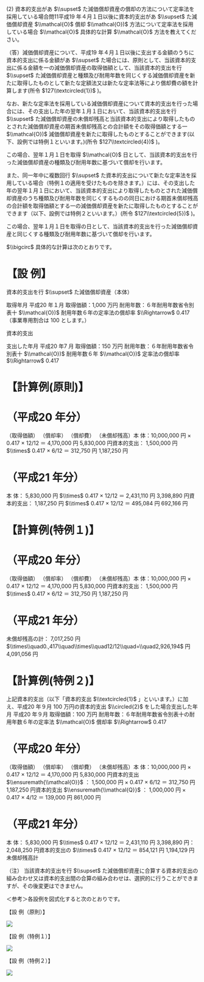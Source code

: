 (2) 資本的支出があ $\\supset$ た減価償却資産の償却の方法について定率法を採用している場合問11平成19 年４月１日以後に資本的支出があ $\\supset$ た減価償却資産 $\\mathcal{O}$ 償却 $\\mathcal{O})$ 方法について定率法を採用している場合 $\\mathcal{O}$ 具体的な計算 $\\mathcal{O}$ 方法を教えてください。

（答）減価償却資産について、平成19 年４月１日以後に支出する金額のうちに資本的支出に係る金額があ $\\supset$ た場合には、原則として、当該資本的支出に係る金額を一の減価償却資産の取得価額として、当該資本的支出を行 $\\supset$ た減価償却資産と種類及び耐用年数を同じくする減価償却資産を新たに取得したものとして新たな定額法又は新たな定率法等により償却費の額を計算します(所令 $127\\textcircled{1})$ )。

なお、新たな定率法を採用している減価償却資産について資本的支出を行った場合には、その支出した年の翌年１月１日において、当該資本的支出を行 $\\supset$ た減価償却資産の未償却残高と当該資本的支出により取得したものとされた減価償却資産の期首未償却残高との合計額をその取得価額とする一 $\\mathcal{O})$ 減価償却資産を新たに取得したものとすることができます(以下、設例では特例１といいます。)(所令 $127\\textcircled{4})$ )。

この場合、翌年１月１日を取得 $\\mathcal{O}$ 日として、当該資本的支出を行った減価償却資産の種類及び耐用年数に基づいて償却を行います。

また、同一年中に複数回行 $\\supset$ た資本的支出について新たな定率法を採用している場合（特例１の適用を受けたものを除きます。）には、その支出した年の翌年１月１日において、当該資本的支出により取得したものとされた減価償却資産のうち種類及び耐用年数を同じくするものの同日における期首未償却残高の合計額を取得価額とする一の減価償却資産を新たに取得したものとすることができます（以下、設例では特例２といいます。）(所令 $127\\textcircled{5})$ )。

この場合、翌年１月１日を取得の日として、当該資本的支出を行った減価償却資産と同じくする種類及び耐用年数に基づいて償却を行います。

$\\bigcirc$ 具体的な計算は次のとおりです。

# 【設 例】

資本的支出を行 $\\supset$ た減価償却資産（本体）

取得年月 平成20 年１月 取得価額：1,000 万円 耐用年数：６年耐用年数省令別表十 $\\mathcal{O})$ 耐用年数６年の定率法の償却率 $\\Rightarrow$ 0.417 （事業専用割合は $100%$ とします。）

資本的支出

支出した年月 平成20 年7 月 取得価額：150 万円 耐用年数：６年耐用年数省令別表十 $\\mathcal{O})$ 耐用年数６年 $\\mathcal{O})$ 定率法の償却率 $\\Rightarrow$ 0.417

# 【計算例(原則)】

# （平成20 年分）

（取得価額） （償却率） （償却費） （未償却残高）本 体：10,000,000 円 × 0.417 × 12/12 ＝ 4,170,000 円 5,830,000 円資本的支出： 1,500,000 円 $\\times$ 0.417 × 6/12 ＝ 312,750 円 1,187,250 円

# （平成21 年分）

本 体： 5,830,000 円 $\\times$ 0.417 × 12/12 ＝ 2,431,110 円 3,398,890 円資本的支出： 1,187,250 円 $\\times$ 0.417 × 12/12 ＝ 495,084 円 692,166 円

# 【計算例(特例１)】

# （平成20 年分）

（取得価額） （償却率） （償却費） （未償却残高）本 体：10,000,000 円 × 0.417 × 12/12 ＝ 4,170,000 円 5,830,000 円資本的支出： 1,500,000 円 $\\times$ 0.417 × 6/12 ＝ 312,750 円 1,187,250 円

# （平成21 年分）

未償却残高の計： 7,017,250 円 $\\times\\quad0.,417\\quad\\times\\quad12/12\\quad=\\quad2,926,194$ 円 4,091,056 円

# 【計算例(特例２)】

上記資本的支出（以下「資本的支出 $\\textcircled{1}$ 」といいます。）に加え、平成20 年９月 100 万円の資本的支出 $\\circled{2}$ をした場合支出した年月 平成20 年９月 取得価額：100 万円 耐用年数：６年耐用年数省令別表十の耐用年数６年の定率法 $\\mathcal{O}$ 償却率 $\\Rightarrow$ 0.417

# （平成20 年分）

（取得価額） （償却率） （償却費） （未償却残高）本 体：10,000,000 円 × 0.417 × 12/12 ＝ 4,170,000 円 5,830,000 円資本的支出 $\\ensuremath{\\mathcal{O}}$ ： 1,500,000 円 × 0.417 × 6/12 ＝ 312,750 円 1,187,250 円資本的支出 $\\ensuremath{\\mathcal{Q}}$ ： 1,000,000 円 × 0.417 × 4/12 ＝ 139,000 円 861,000 円

# （平成21 年分）

本 体： 5,830,000 円 $\\times$ 0.417 × 12/12 ＝ 2,431,110 円 3,398,890 円： 2,048,250 円資本的支出の $\\times$ 0.417 × 12/12 ＝ 854,121 円 1,194,129 円未償却残高計

（注） 当該資本的支出を行 $\\supset$ た減価償却資産に合算する資本的支出の組み合わせ又は資本的支出間の合算の組み合わせは、選択的に行うことができますが、その後変更はできません。

＜参考＞各設例を図式化すると次のとおりです。

【設 例（原則）】

![](https://www.nta.go.jp/tmp/b52ac7a3-9f2c-40b7-bbfb-a52ee8c8779e/images/3299a6a18897629faa79fe63a4f33a497f2b8c3cb8dcd04ebc2248edcd116239.jpg)

【設 例（特例１）】

![](https://www.nta.go.jp/tmp/b52ac7a3-9f2c-40b7-bbfb-a52ee8c8779e/images/7f55360aa4a1f3a36a16f16db3693fd7a64ace6d02ca7d673afe39f29a36bf87.jpg)

【設 例（特例２）】

![](https://www.nta.go.jp/tmp/b52ac7a3-9f2c-40b7-bbfb-a52ee8c8779e/images/b72e6bff8515ce22e68211fda8432688ceff7cebc12426090e9383d29c5723a8.jpg)